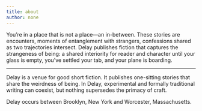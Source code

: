 ```yaml
---
title: about
author: none
---
```


You’re in a place that is not a place—an in-between. These stories are encounters, moments of entanglement with strangers, confessions shared as two trajectories intersect. <span class="ital">Delay</span> publishes fiction that captures the strangeness of being: a shared interiority for reader and character until your glass is empty, you’ve settled your tab, and your plane is boarding.

<div class="section-break"><hr></div>

<span class="ital">Delay</span> is a venue for good short fiction. It publishes one-sitting stories that share the weirdness of being. In <span class="ital">Delay</span>, experimental and formally traditional writing can coexist, but nothing supersedes the primacy of craft.

<span class="ital">Delay</span> occurs between Brooklyn, New York and Worcester, Massachusetts.
